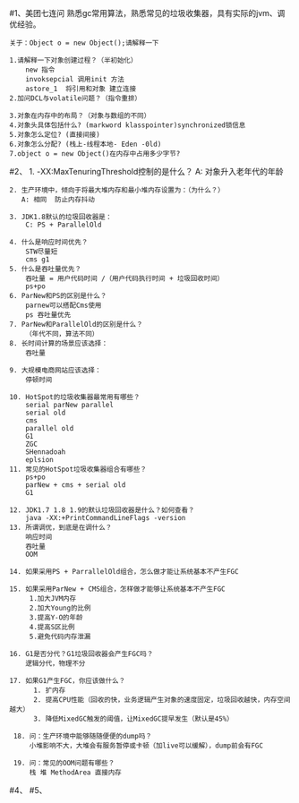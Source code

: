 #1、美团七连问
    熟悉gc常用算法，熟悉常见的垃圾收集器，具有实际的jvm、调优经验。
    
    
    关于：Object o = new Object();请解释一下
    
    1.请解释一下对象创建过程？（半初始化）
        new 指令
        invoksepcial 调用init 方法
        astore_1  将引用和对象 建立连接
    2.加问DCL与volatile问题？（指令重排）
        
    3.对象在内存中的布局？（对象与数组的不同）
    4.对象头具体包括什么? (markword klasspointer)synchronized锁信息
    5.对象怎么定位? (直接间接)
    6.对象怎么分配? (栈上-线程本地- Eden -0ld)
    7.object o = new Object()在内存中占用多少字节?

#2、
    1. -XX:MaxTenuringThreshold控制的是什么？
       A: 对象升入老年代的年龄
    
    2. 生产环境中，倾向于将最大堆内存和最小堆内存设置为：（为什么？）
       A: 相同  防止内存抖动
    
    3. JDK1.8默认的垃圾回收器是：
        C: PS + ParallelOld
    
    4. 什么是响应时间优先？
        STW尽量短
        cms g1
    5. 什么是吞吐量优先？
        吞吐量 = 用户代码时间 /（用户代码执行时间 + 垃圾回收时间）
        ps+po
    6. ParNew和PS的区别是什么？
        parnew可以搭配Cms使用
        ps 吞吐量优先
    7. ParNew和ParallelOld的区别是什么？
        （年代不同，算法不同）
    8. 长时间计算的场景应该选择：
        吞吐量
        
    9. 大规模电商网站应该选择：
        停顿时间 
    
    10. HotSpot的垃圾收集器最常用有哪些？
        serial parNew parallel 
        serial old
        cms
        parallel old
        G1
        ZGC
        SHennadoah
        eplsion
    11. 常见的HotSpot垃圾收集器组合有哪些？
        ps+po
        parNew + cms + serial old
        G1
        
    12. JDK1.7 1.8 1.9的默认垃圾回收器是什么？如何查看？
        java -XX:+PrintCommandLineFlags -version
    13. 所谓调优，到底是在调什么？
        响应时间
        吞吐量
        OOM
        
    14. 如果采用PS + ParrallelOld组合，怎么做才能让系统基本不产生FGC
    
    15. 如果采用ParNew + CMS组合，怎样做才能够让系统基本不产生FGC
         1.加大JVM内存
         2.加大Young的比例
         3.提高Y-O的年龄
         4.提高S区比例
         5.避免代码内存泄漏
    
    16. G1是否分代？G1垃圾回收器会产生FGC吗？
        逻辑分代，物理不分
        
    17. 如果G1产生FGC，你应该做什么？
          1. 扩内存
          2. 提高CPU性能（回收的快，业务逻辑产生对象的速度固定，垃圾回收越快，内存空间越大）
          3. 降低MixedGC触发的阈值，让MixedGC提早发生（默认是45%）
    
     18. 问：生产环境中能够随随便便的dump吗？
         小堆影响不大，大堆会有服务暂停或卡顿（加live可以缓解），dump前会有FGC
    
     19. 问：常见的OOM问题有哪些？
         栈 堆 MethodArea 直接内存

#4、
#5、

